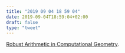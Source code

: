 ```yaml
---
title: "2019 09 04 18 59 04"
date: 2019-09-04T18:59:04+02:00
draft: false
type: "tweet"
---
```

[Robust Arithmetic in Computational Geometry](https://observablehq.com/@mourner/non-robust-arithmetic-as-art).
